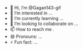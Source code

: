 - 👋 Hi, I’m @Gagan143-gif
- 👀 I’m interested in ...
- 🌱 I’m currently learning ...
- 💞️ I’m looking to collaborate on ...
- 📫 How to reach me .
- 😄 Pronouns: ...
- ⚡ Fun fact: ...

<!---
Gagan143-gif/Gagan143-gif is a ✨ special ✨ repository because its `README.md` (this file) appears on your GitHub profile.
You can click the Preview link to take a look at your changes.
--->
